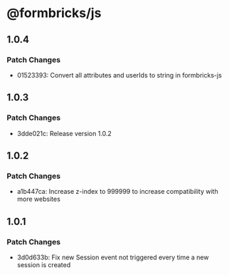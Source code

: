# @formbricks/js

## 1.0.4

### Patch Changes

- 01523393: Convert all attributes and userIds to string in formbricks-js

## 1.0.3

### Patch Changes

- 3dde021c: Release version 1.0.2

## 1.0.2

### Patch Changes

- a1b447ca: Increase z-index to 999999 to increase compatibility with more websites

## 1.0.1

### Patch Changes

- 3d0d633b: Fix new Session event not triggered every time a new session is created
